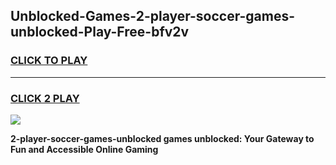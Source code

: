 
## Unblocked-Games-2-player-soccer-games-unblocked-Play-Free-bfv2v
<h3>
<a href="https://premium76.site?title=2-player-soccer-games-unblocked&ref=23A">CLICK TO PLAY</a></h3>
<hr>

<h3>
<a href="https://premium76.site?title=2-player-soccer-games-unblocked&ref=23A">CLICK 2 PLAY</a>
  
</h3>

<a href="https://premium76.site?title=2-player-soccer-games-unblocked&ref=23A"><img src="https://clearcache.store/games.png"></a>


**2-player-soccer-games-unblocked games unblocked: Your Gateway to Fun and Accessible Online Gaming**

